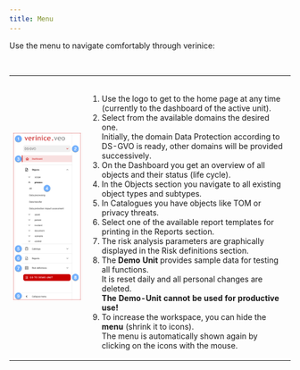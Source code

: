 ```yaml
---
title: Menu
---
```

Use the menu to navigate comfortably through verinice:

<br>

|||
|---|---|
|![Menu](./docs/2.manual/1.user-interface/media/veo_menu.en.png)|<br><ol><li>Use the logo to get to the home page at any time (currently to the dashboard of the active unit).</li><li>Select from the available <DocsLink to="/domains">domains</DocsLink> the desired one.<br>Initially, the domain Data Protection according to DS-GVO is ready, other domains will be provided successively. </li><li>On the <DocsLink to="/manual/dashboard">Dashboard</DocsLink> you get an overview of all objects and their status (life cycle). </li><li>In the <DocsLink to="/manual/objects">Objects</DocsLink> section you navigate to all existing object types and subtypes.</li><li>In <DocsLink to="/manual/catalogues">Catalogues</DocsLink> you have objects like TOM or privacy threats.</li><li>Select one of the available report templates for printing in the <DocsLink to="/manual/reports">Reports</DocsLink> section.</li><li>The risk analysis parameters are graphically displayed in the <DocsLink to="/manual/risk-definition">Risk definitions</DocsLink> section.</li><li>The **Demo Unit** provides sample data for testing all functions. <br>It is reset daily and all personal changes are deleted.<br>**The Demo-Unit cannot be used for productive use!**</li><li>To increase the workspace, you can hide the **menu** (shrink it to icons).<br>The menu is automatically shown again by clicking on the icons with the mouse.</li></ol>|

<br>
